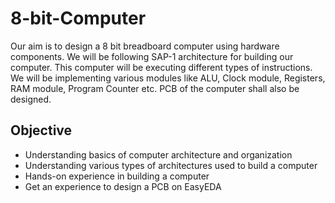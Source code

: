# 8-bit-Computer
Our aim is to design a 8 bit breadboard computer using hardware components.
We will be following SAP-1 architecture for building our computer. This computer will be executing different types of instructions. We will be implementing various modules like ALU, Clock module, Registers, RAM module, Program Counter etc. PCB of the computer shall also be designed.

## Objective
* Understanding basics of computer architecture and organization
* Understanding various types of architectures used to build a computer
* Hands-on experience in building a computer
* Get an experience to design a PCB on EasyEDA
